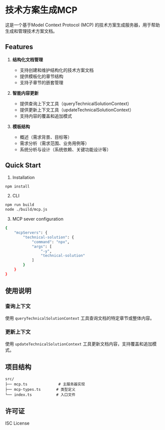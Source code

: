 # 技术方案生成MCP

这是一个基于Model Context Protocol (MCP) 的技术方案生成服务器，用于帮助生成和管理技术方案文档。

## Features

1. **结构化文档管理**
   - 支持创建和维护结构化的技术方案文档
   - 提供模板化的章节结构
   - 支持子章节的嵌套管理

2. **智能内容更新**
   - 提供查询上下文工具（queryTechnicalSolutionContext）
   - 提供更新上下文工具（updateTechnicalSolutionContext）
   - 支持内容的覆盖和追加模式

3. **模板结构**
   - 概述（需求背景、目标等）
   - 需求分析（需求范围、业务用例等）
   - 系统分析与设计（系统依赖、关键功能设计等）

## Quick Start 

1. Installation
```bash
npm install
```

2. CLI
```bash
npm run build
node ./build/mcp.js
```

3. MCP sever configuration
```bash
{
    "mcpServers": {
        "technical-solution": {
            "command": "npx",
            "args": [
                "-y",
                "technical-solution"
            ]
        }
    }
}
```

## 使用说明

### 查询上下文
使用 `queryTechnicalSolutionContext` 工具查询文档的特定章节或整体内容。

### 更新上下文
使用 `updateTechnicalSolutionContext` 工具更新文档内容，支持覆盖和追加模式。

## 项目结构

```
src/
├── mcp.ts              # 主服务器实现
├── mcp-types.ts       # 类型定义
└── index.ts           # 入口文件
```

## 许可证

ISC License
